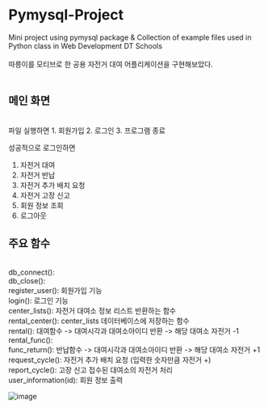 # Pymysql-Project
Mini project using pymysql package &amp; Collection of example files used in Python class in Web Development DT Schools<br>
<br>
따릉이를 모티브로 한 공용 자전거 대여 어플리케이션을 구현해보았다.<br>
<br>
<h2>메인 화면</h2><br>
파일 실행하면 
1. 회원가입 
2. 로그인 
3. 프로그램 종료<br>


성공적으로 로그인하면<br>
1. 자전거 대여
2. 자전거 반납
3. 자전거 추가 배치 요청
4. 자전거 고장 신고
5. 회원 정보 조회
6. 로그아웃

<h2>주요 함수</h2><br>
db_connect(): <br>
db_close(): <br>
register_user(): 회원가입 기능<br>
login(): 로그인 기능<br>
center_lists(): 자전거 대여소 정보 리스트 반환하는 함수<br>
rental_center(): center_lists 데이터베이스에 저장하는 함수<br>
rental(): 대여함수 -> 대여시각과 대여소아이디 반환 -> 해당 대여소 자전거 -1<br>
rental_func(): <br>
func_return(): 반납함수 -> 대여시각과 대여소아이디 반환 -> 해당 대여소 자전거 +1<br>
request_cycle(): 자전거 추가 배치 요청 (입력한 숫자만큼 자전거 +)<br>
report_cycle(): 고장 신고 접수된 대여소의 자전거 처리<br>
user_information(id): 회원 정보 출력<br>

![image](https://user-images.githubusercontent.com/83086978/166719509-780bff8f-47fa-42ab-8b6d-37d52072e3e4.png)
